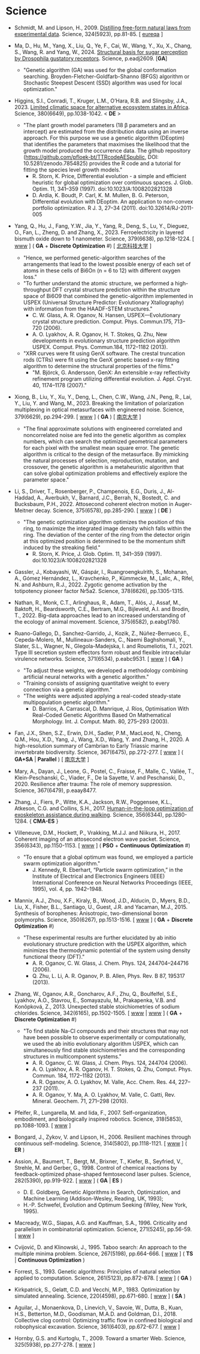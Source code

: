 # Science

* Schmidt, M. and Lipson, H., 2009. [Distilling free-form natural laws from experimental data](https://science.sciencemag.org/content/324/5923/81.abstract). Science, 324(5923), pp.81-85. [ [eureqa](https://www.creativemachineslab.com/eureqa.html) ]

* Ma, D., Hu, M., Yang, X., Liu, Q., Ye, F., Cai, W., Wang, Y., Xu, X., Chang, S., Wang, R. and Yang, W., 2024. [Structural basis for sugar perception by Drosophila gustatory receptors](https://www.science.org/doi/abs/10.1126/science.adj2609). Science, p.eadj2609. [**GA**]
  * "Genetic algorithm (GA) was used for the global conformation searching. Broyden-Fletcher-Goldfarb-Shanno (BFGS) algorithm or Stochastic Steepest Descent (SSD) algorithm was used for local optimization."
* Higgins, S.I., Conradi, T., Kruger, L.M., O’Hara, R.B. and Slingsby, J.A., 2023. [Limited climatic space for alternative ecosystem states in Africa](https://www.science.org/doi/10.1126/science.add5190). Science, 380(6649), pp.1038-1042. < **DE** >
  * "The plant growth model parameters (18 β parameters and an intercept) are estimated from the distribution data using an inverse approach. For this purpose we use a genetic algorithm (DEoptim) that identifies the parameters that maximises the likelihood that the growth model produced the occurrence data. The github repository (https://github.com/pfloek-bt/TTRcodeAESpublic, DOI: 10.5281/zenodo.7854825) provides the R code and a tutorial for fitting the species level growth models."
    * R. Storn, K. Price, Differential evolution - a simple and efficient heuristic for global optimization over continuous spaces. J. Glob. Optim. 11, 341–359 (1997).  doi:10.1023/A:1008202821328
    * D. Ardia, K. Boudt, P. Carl, K. M. Mullen, B. G. Peterson, Differential evolution with DEoptim. An application to non-convex portfolio optimization. R J. 3, 27–34 (2011). doi:10.32614/RJ-2011-005
* Yang, Q., Hu, J., Fang, Y.W., Jia, Y., Yang, R., Deng, S., Lu, Y., Dieguez, O., Fan, L., Zheng, D. and Zhang, X., 2023. Ferroelectricity in layered bismuth oxide down to 1 nanometer. Science, 379(6638), pp.1218-1224. [ [www](https://www.science.org/doi/full/10.1126/science.abm5134) ] ( **GA** + **Discrete Optimization** #) [ [北京科技大学](https://www.nsfc.gov.cn/csc/20340/20343/64563/index.html) ]
  * "Hence, we performed genetic-algorithm searches of the arrangements that lead to the lowest possible energy of each set of atoms in these cells of Bi6On (n = 6 to 12) with different oxygen loss."
  * "To further understand the atomic structure, we performed a high-throughput DFT crystal structure prediction within the structure space of Bi6O9 that combined the genetic-algorithm implemented in USPEX (Universal Structure Predictor: Evolutionary Xtallography) with information from the HAADF-STEM structures."
    * C. W. Glass, A. R. Oganov, N. Hansen, USPEX—Evolutionary crystal structure prediction. Comput. Phys. Commun.175, 713–720 (2006).
    * A. O. Lyakhov, A. R. Oganov, H. T. Stokes, Q. Zhu, New developments in evolutionary structure prediction algorithm USPEX. Comput. Phys. Commun.184, 1172–1182 (2013).
  * "XRR curves were fit using GenX software. The crestal truncation rods (CTRs) were fit using the GenX genetic based x-ray fitting algorithm to determine the structural properties of the films."
    * "M. Björck, G. Andersson, GenX: An extensible x-ray reflectivity refinement program utilizing differential evolution. J. Appl. Cryst. 40, 1174–1178 (2007)."
* Xiong, B., Liu, Y., Xu, Y., Deng, L., Chen, C.W., Wang, J.N., Peng, R., Lai, Y., Liu, Y. and Wang, M., 2023. Breaking the limitation of polarization multiplexing in optical metasurfaces with engineered noise. Science, 379(6629), pp.294-299. [ [www](https://www.science.org/doi/abs/10.1126/science.ade5140) ] ( **GA** ) [ [南京大学](https://physics.nju.edu.cn/kxyj/cgsd/20230411/i242493.html) ]
  * "The final approximate solutions with engineered correlated and noncorrelated noise are fed into the genetic algorithm as complex numbers, which can search the optimized geometrical parameters for each pixel with the smallest mean square error. The genetic algorithm is critical to the design of the metasurface. By mimicking the natural processes of selection, reproduction, mutation, and crossover, the genetic algorithm is a metaheuristic algorithm that can solve global optimization problems and effectively explore the parameter space."
* Li, S., Driver, T., Rosenberger, P., Champenois, E.G., Duris, J., Al-Haddad, A., Averbukh, V., Barnard, J.C., Berrah, N., Bostedt, C. and Bucksbaum, P.H., 2022. Attosecond coherent electron motion in Auger-Meitner decay. Science, 375(6578), pp.285-290. [ [www](https://www.science.org/doi/full/10.1126/science.abj2096) ] ( **DE** )
  * "The genetic optimization algorithm optimizes the position of this ring, to maximize the integrated image density which falls within the ring. The deviation of the center of the ring from the detector origin at this optimized position
is determined to be the momentum shift induced by the streaking field."
    * R. Storn, K. Price, J. Glob. Optim. 11, 341–359 (1997). doi:10.1023/A:1008202821328
* Gassler, J., Kobayashi, W., Gáspár, I., Ruangroengkulrith, S., Mohanan, A., Gómez Hernández, L., Kravchenko, P., Kümmecke, M., Lalic, A., Rifel, N. and Ashburn, R.J., 2022. Zygotic genome activation by the totipotency pioneer factor Nr5a2. Science, 378(6626), pp.1305-1315.
* Nathan, R., Monk, C.T., Arlinghaus, R., Adam, T., Alós, J., Assaf, M., Baktoft, H., Beardsworth, C.E., Bertram, M.G., Bijleveld, A.I. and Brodin, T., 2022. Big-data approaches lead to an increased understanding of the ecology of animal movement. Science, 375(6582), p.eabg1780.
* Ruano-Gallego, D., Sanchez-Garrido, J., Kozik, Z., Núñez-Berrueco, E., Cepeda-Molero, M., Mullineaux-Sanders, C., Naemi Baghshomali, Y., Slater, S.L., Wagner, N., Glegola-Madejska, I. and Roumeliotis, T.I., 2021. Type III secretion system effectors form robust and flexible intracellular virulence networks. Science, 371(6534), p.eabc9531. [ [www](https://www.science.org/doi/full/10.1126/science.abc9531) ] ( **GA** )
  * "To adjust these weights, we developed a methodology combining artificial neural networks with a genetic algorithm."
  * "Training consists of assigning quantitative weight to every connection via a genetic algorithm."
  * "The weights were adjusted applying a real-coded steady-state multipopulation genetic algorithm."
    * D. Barrios, A. Carrascal, D. Manrique, J. Ríos, Optimisation With Real-Coded Genetic Algorithms Based On Mathematical Morphology. Int. J. Comput. Math. 80, 275–293 (2003).
* Fan, J.X., Shen, S.Z., Erwin, D.H., Sadler, P.M., MacLeod, N., Cheng, Q.M., Hou, X.D., Yang, J., Wang, X.D., Wang, Y. and Zhang, H., 2020. A high-resolution summary of Cambrian to Early Triassic marine invertebrate biodiversity. Science, 367(6475), pp.272-277. [ [www](https://www.science.org/doi/full/10.1126/science.aax4953) ] ( **GA+SA** | **Parallel** ) [ [南京大学](https://es.nju.edu.cn/17/8d/c22448a464781/pagem.htm) ]
* Mary, A., Dayan, J., Leone, G., Postel, C., Fraisse, F., Malle, C., Vallée, T., Klein-Peschanski, C., Viader, F., De la Sayette, V. and Peschanski, D., 2020. Resilience after trauma: The role of memory suppression. Science, 367(6479), p.eaay8477.
* Zhang, J., Fiers, P., Witte, K.A., Jackson, R.W., Poggensee, K.L., Atkeson, C.G. and Collins, S.H., 2017. [Human-in-the-loop optimization of exoskeleton assistance during walking](https://www.science.org/doi/abs/10.1126/science.aal5054). Science, 356(6344), pp.1280-1284. { **CMA-ES** }
* Villeneuve, D.M., Hockett, P., Vrakking, M.J.J. and Niikura, H., 2017. Coherent imaging of an attosecond electron wave packet. Science, 356(6343), pp.1150-1153. [ [www](https://www.science.org/doi/full/10.1126/science.aam8393) ] ( **PSO** + **Continuous Optimization** #)
  * "To ensure that a global optimum was found, we employed a particle swarm optimization algorithm."
    * J. Kennedy, R. Eberhart, “Particle swarm optimization,” in the Institute of Electrical and Electronics Engineers (IEEE) International Conference on Neural Networks Proceedings (IEEE, 1995), vol. 4, pp. 1942–1948.
* Mannix, A.J., Zhou, X.F., Kiraly, B., Wood, J.D., Alducin, D., Myers, B.D., Liu, X., Fisher, B.L., Santiago, U., Guest, J.R. and Yacaman, M.J., 2015. Synthesis of borophenes: Anisotropic, two-dimensional boron polymorphs. Science, 350(6267), pp.1513-1516. [ [www](https://www.science.org/doi/full/10.1126/science.aad1080) ] ( **GA** + **Discrete Optimization** #)
  * "These experimental results are further elucidated by ab initio evolutionary structure prediction with the USPEX algorithm, which minimizes the thermodynamic potential of the system using density functional theory (DFT)."
    * A. R. Oganov, C. W. Glass, J. Chem. Phys. 124, 244704–244716 (2006).
    * Q. Zhu, L. Li, A. R. Oganov, P. B. Allen, Phys. Rev. B 87, 195317 (2013).
* Zhang, W., Oganov, A.R., Goncharov, A.F., Zhu, Q., Boulfelfel, S.E., Lyakhov, A.O., Stavrou, E., Somayazulu, M., Prakapenka, V.B. and Konôpková, Z., 2013. Unexpected stable stoichiometries of sodium chlorides. Science, 342(6165), pp.1502-1505. [ [www](https://www.science.org/doi/10.1126/science.1244989) | [www](https://www.science.org/doi/10.1126/science.1247699) ] ( **GA** + **Discrete Optimization** #)
  * "To find stable Na-Cl compounds and their structures that may not have been possible to observe experimentally or computationally, we used the ab initio evolutionary algorithm USPEX, which can simultaneously find stable stoichiometries and the corresponding structures in multicomponent systems."
    * A. R. Oganov, C. W. Glass, J. Chem. Phys. 124, 244704 (2006).
    * A. O. Lyakhov, A. R. Oganov, H. T. Stokes, Q. Zhu, Comput. Phys. Commun. 184, 1172–1182 (2013).
    * A. R. Oganov, A. O. Lyakhov, M. Valle, Acc. Chem. Res. 44, 227–237 (2011).
    * A. R. Oganov, Y. Ma, A. O. Lyakhov, M. Valle, C. Gatti, Rev. Mineral. Geochem. 71, 271–298 (2010).
* Pfeifer, R., Lungarella, M. and Iida, F., 2007. Self-organization, embodiment, and biologically inspired robotics. Science, 318(5853), pp.1088-1093. [ [www](https://www.science.org/doi/abs/10.1126/science.1145803) ]
* Bongard, J., Zykov, V. and Lipson, H., 2006. Resilient machines through continuous self-modeling. Science, 314(5802), pp.1118-1121. [ [www](https://science.sciencemag.org/content/314/5802/1118) ] ( **ER** )
* Assion, A., Baumert, T., Bergt, M., Brixner, T., Kiefer, B., Seyfried, V., Strehle, M. and Gerber, G., 1998. Control of chemical reactions by feedback-optimized phase-shaped femtosecond laser pulses. Science, 282(5390), pp.919-922. [ [www](https://www.science.org/doi/abs/10.1126/science.282.5390.919) ] ( **GA** | **ES** )
  * D. E. Goldberg, Genetic Algorithms in Search, Optimization, and Machine Learning (Addison-Wesley, Reading, UK, 1993);
  * H.-P. Schwefel, Evolution and Optimum Seeking (Wiley, New York, 1995).
* Macready, W.G., Siapas, A.G. and Kauffman, S.A., 1996. Criticality and parallelism in combinatorial optimization. Science, 271(5245), pp.56-59. [ [www](https://science.sciencemag.org/content/271/5245/56) ]
* Cvijović, D. and Klinowski, J., 1995. Taboo search: An approach to the multiple minima problem. Science, 267(5198), pp.664-666. [ [www](https://www.science.org/doi/abs/10.1126/science.267.5198.664) ] ( **TS** | **Continuous Optimization** )
* Forrest, S., 1993. Genetic algorithms: Principles of natural selection applied to computation. Science, 261(5123), pp.872-878. [ [www](https://science.sciencemag.org/content/261/5123/872.abstract) ] (  **GA** )
* Kirkpatrick, S., Gelatt, C.D. and Vecchi, M.P., 1983. Optimization by simulated annealing. Science, 220(4598), pp.671-680. [ [www](https://science.sciencemag.org/content/220/4598/671) ] ( **SA** )
* Aguilar, J., Monaenkova, D., Linevich, V., Savoie, W., Dutta, B., Kuan, H.S., Betterton, M.D., Goodisman, M.A.D. and Goldman, D.I., 2018. Collective clog control: Optimizing traffic flow in confined biological and robophysical excavation. Science, 361(6403), pp.672-677. [ [www](https://science.sciencemag.org/content/361/6403/672.abstract) ]
* Hornby, G.S. and Kurtoglu, T., 2009. Toward a smarter Web. Science, 325(5938), pp.277-278. [ [www](https://science.sciencemag.org/content/325/5938/277.summary) ]

